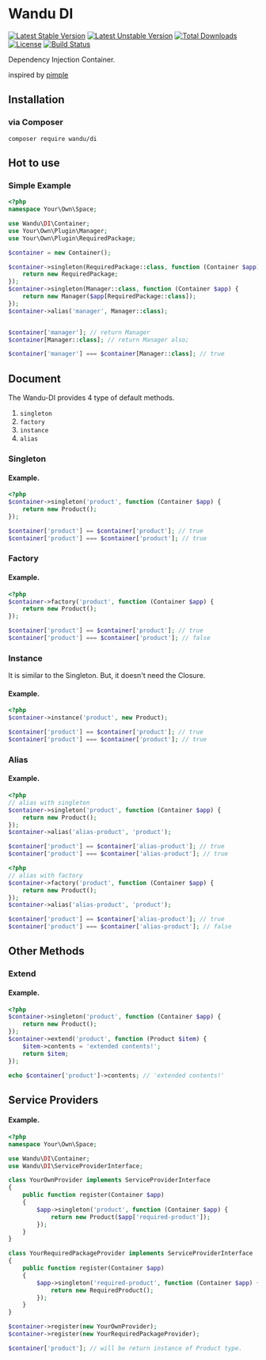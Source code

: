 Wandu DI
===

[![Latest Stable Version](https://poser.pugx.org/wandu/di/v/stable.svg)](https://packagist.org/packages/wandu/di)
[![Latest Unstable Version](https://poser.pugx.org/wandu/di/v/unstable.svg)](https://packagist.org/packages/wandu/di)
[![Total Downloads](https://poser.pugx.org/wandu/di/downloads.svg)](https://packagist.org/packages/wandu/di)
[![License](https://poser.pugx.org/wandu/di/license.svg)](https://packagist.org/packages/wandu/di)
[![Build Status](https://img.shields.io/travis/Wandu/DI/master.svg)](https://travis-ci.org/Wandu/DI)

Dependency Injection Container.

inspired by [pimple](http://pimple.sensiolabs.org)

## Installation

### via Composer

`composer require wandu/di`

## Hot to use

### Simple Example

```php
<?php
namespace Your\Own\Space;

use Wandu\DI\Container;
use Your\Own\Plugin\Manager;
use Your\Own\Plugin\RequiredPackage;

$container = new Container();

$container->singleton(RequiredPackage::class, function (Container $app) {
    return new RequiredPackage;
});
$container->singleton(Manager::class, function (Container $app) {
    return new Manager($app[RequiredPackage::class]);
});
$container->alias('manager', Manager::class);


$container['manager']; // return Manager
$container[Manager::class]; // return Manager also;

$container['manager'] === $container[Manager::class]; // true

```

## Document

The Wandu-DI provides 4 type of default methods.

1. `singleton`
2. `factory`
3. `instance`
4. `alias`

### Singleton

#### Example.

```php
<?php
$container->singleton('product', function (Container $app) {
    return new Product();
});

$container['product'] == $container['product']; // true
$container['product'] === $container['product']; // true
```

### Factory

#### Example.

```php
<?php
$container->factory('product', function (Container $app) {
    return new Product();
});

$container['product'] == $container['product']; // true
$container['product'] === $container['product']; // false
```

### Instance

It is similar to the Singleton. But, it doesn't need the Closure.

#### Example.

```php
<?php
$container->instance('product', new Product);

$container['product'] == $container['product']; // true
$container['product'] === $container['product']; // true
```


### Alias

#### Example.

```php
<?php
// alias with singleton
$container->singleton('product', function (Container $app) {
    return new Product();
});
$container->alias('alias-product', 'product');

$container['product'] == $container['alias-product']; // true
$container['product'] === $container['alias-product']; // true
```

```php
<?php
// alias with factory
$container->factory('product', function (Container $app) {
    return new Product();
});
$container->alias('alias-product', 'product');

$container['product'] == $container['alias-product']; // true
$container['product'] === $container['alias-product']; // false
```

## Other Methods

### Extend

#### Example.

```php
<?php
$container->singleton('product', function (Container $app) {
    return new Product();
});
$container->extend('product', function (Product $item) {
    $item->contents = 'extended contents!';
    return $item;
});

echo $container['product']->contents; // 'extended contents!'
```

## Service Providers

#### Example.

```php
<?php
namespace Your\Own\Space;

use Wandu\DI\Container;
use Wandu\DI\ServiceProviderInterface;

class YourOwnProvider implements ServiceProviderInterface
{
    public function register(Container $app)
    {
        $app->singleton('product', function (Container $app) {
            return new Product($app['required-product']);
        });
    }
}

class YourRequiredPackageProvider implements ServiceProviderInterface
{
    public function register(Container $app)
    {
        $app->singleton('required-product', function (Container $app) {
            return new RequiredProduct();
        });
    }
}
```

```php
$container->register(new YourOwnProvider);
$container->register(new YourRequiredPackageProvider);

$container['product']; // will be return instance of Product type.
```
